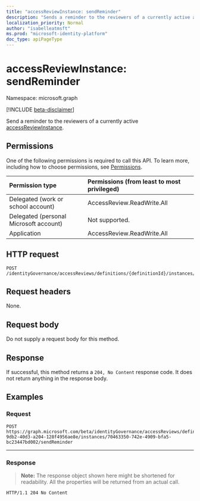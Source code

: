```yaml
---
title: "accessReviewInstance: sendReminder"
description: "Sends a reminder to the reviewers of a currently active accessReviewInstance."
localization_priority: Normal
author: "isabelleatmsft"
ms.prod: "microsoft-identity-platform"
doc_type: apiPageType
---
```


# accessReviewInstance: sendReminder

Namespace: microsoft.graph

[!INCLUDE [beta-disclaimer](../../includes/beta-disclaimer.md)]

Send a reminder to the reviewers of a currently active [accessReviewInstance](../resources/accessreviewinstance.md).

## Permissions
One of the following permissions is required to call this API. To learn more, including how to choose permissions, see [Permissions](/graph/permissions-reference).

|Permission type                        | Permissions (from least to most privileged)              |
|:--------------------------------------|:---------------------------------------------------------|
|Delegated (work or school account)     | AccessReview.ReadWrite.All |
|Delegated (personal Microsoft account)|Not supported.|
|Application                            | AccessReview.ReadWrite.All |

## HTTP request
<!-- { "blockType": "ignored" } -->
```http
POST /identityGovernance/accessReviews/definitions/{definitionId}/instances/{instanceId}/sendReminder
```
## Request headers
None.

## Request body
Do not supply a request body for this method.

## Response
If successful, this method returns a `204, No Content` response code. It does not return anything in the response body.

## Examples
### Request

<!-- {
  "blockType": "request",
  "name": "sendReminder_accessReview"
}-->
```http
POST https://graph.microsoft.com/beta/identityGovernance/accessReviews/definitions/04e5c3b2-9db2-40d3-a204-128f4956ae8e/instances/70463350-742e-4909-bfa5-bc23447bd002/sendReminder
```

---

### Response
>**Note:** The response object shown here might be shortened for readability. All the properties will be returned from an actual call.
<!-- {
  "blockType": "response",
  "truncated": false
} -->
```http
HTTP/1.1 204 No Content
```

<!--
{
  "type": "#page.annotation",
  "description": "SendReminder accessReviewInstance",
  "keywords": "",
  "section": "documentation",
  "tocPath": "",
  "suppressions": [
  ]
}
-->
